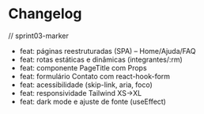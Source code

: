 # Changelog

// sprint03-marker
- feat: páginas reestruturadas (SPA) – Home/Ajuda/FAQ
- feat: rotas estáticas e dinâmicas (integrantes/:rm)
- feat: componente PageTitle com Props
- feat: formulário Contato com react-hook-form
- feat: acessibilidade (skip-link, aria, foco)
- feat: responsividade Tailwind XS→XL
- feat: dark mode e ajuste de fonte (useEffect)
